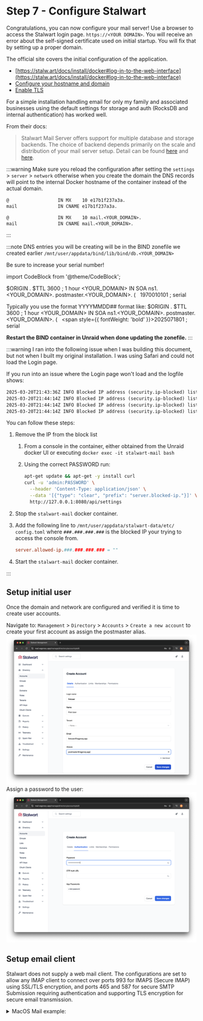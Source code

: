 # Step 7 - Configure Stalwart

Congratulations, you can now configure your mail server! Use a browser to access the Stalwart login page. `https://<YOUR DOMAIN>`. You will receive an error about the self-signed certificate used on initial startup. You will fix that by setting up a proper domain.

The official site covers the initial configuration of the application.

* [https://stalw.art/docs/install/docker#log-in-to-the-web-interface](https://stalw.art/docs/install/docker#log-in-to-the-web-interface)
* [Configure your hostname and domain](https://stalw.art/docs/install/docker/#configure-your-hostname-and-domain)
* [Enable TLS](https://stalw.art/docs/install/docker/#configure-your-hostname-and-domain)

For a simple installation handling email for only my family and associated businesses using the default settings for storage and auth (RocksDB and internal authentication) has worked well.

From their docs:
>Stalwart Mail Server offers support for multiple database and storage backends. The choice of backend depends primarily on the scale and distribution of your mail server setup.
Detail  can be found [here](https://stalw.art/docs/install/docker/#configure-your-hostname-and-domain) and [here](https://stalw.art/docs/auth/backend/overview).

:::warning
Make sure you reload the configuration after setting the `settings` > `server` > `network` otherwise when you create the domain the DNS records will point to the internal Docker hostname of the container instead of the actual domain.

```zonefile title="Bad example"
@                  IN MX    10 e17b1f237a3a.
mail               IN CNAME e17b1f237a3a.
```

```zonefile title="Good example"
@                  IN MX    10 mail.<YOUR_DOMAIN>.
mail               IN CNAME mail.<YOUR_DOMAIN>.
```

:::

:::note
DNS entries you will be creating will be in the BIND zonefile we created earlier `/mnt/user/appdata/bind/lib/bind/db.<YOUR_DOMAIN>`

Be sure to increase your serial number!

import CodeBlock from '@theme/CodeBlock';

<CodeBlock language="c" title="foo">
$ORIGIN .
$TTL 3600       ; 1 hour
&lt;YOUR_DOMAIN&gt;             IN SOA  ns1.&lt;YOUR_DOMAIN&gt;. postmaster.&lt;YOUR_DOMAIN&gt;. (
&nbsp;                                 <span style={{ fontWeight: 'bold' }}>1970010101</span> ; serial
</CodeBlock>

Typically you use the format YYYYMMDD## format like:
<CodeBlock language="c" title="foo">
$ORIGIN .
$TTL 3600       ; 1 hour
&lt;YOUR_DOMAIN&gt;             IN SOA  ns1.&lt;YOUR_DOMAIN&gt;. postmaster.&lt;YOUR_DOMAIN&gt;. (
&nbsp;                                 <span style={{ fontWeight: 'bold' }}>2025071801</span> ; serial
</CodeBlock>

**Restart the BIND container in Unraid when done updating the zonefile.**
:::

:::warning
I ran into the following issue when I was building this document, but not when I built my original
installation. I was using Safari and could not load the Login page.

If you run into an issue where the Login page won't load and the logfile shows:

```txt title="/mnt/user/appdata/stalwart-data/logs/stalwart.log.YYY-MM-DD"
2025-03-20T21:43:36Z INFO Blocked IP address (security.ip-blocked) listenerId = "https", localPort = 443, remoteIp = ###.###.###.###, remotePort = 53085
2025-03-20T21:44:14Z INFO Blocked IP address (security.ip-blocked) listenerId = "https", localPort = 443, remoteIp = ###.###.###.###, remotePort = 53088
2025-03-20T21:44:14Z INFO Blocked IP address (security.ip-blocked) listenerId = "https", localPort = 443, remoteIp = ###.###.###.###, remotePort = 53089
2025-03-20T21:44:14Z INFO Blocked IP address (security.ip-blocked) listenerId = "https", localPort = 443, remoteIp = ###.###.###.###, remotePort = 53090
```

You can follow these steps:

1. Remove the IP from the block list
   1. From a console in the container, either obtained from the Unraid docker UI or executing `docker exec -it stalwart-mail bash`
   1. Using the correct PASSWORD run:

        ```bash
        apt-get update && apt-get -y install curl
        curl -u 'admin:PASSWORD' \
          --header 'Content-Type: application/json' \
          --data '[{"type": "clear", "prefix": "server.blocked-ip."}]' \
          http://127.0.0.1:8080/api/settings
        ```

1. Stop the `stalwart-mail` docker container.
1. Add the following line to `/mnt/user/appdata/stalwart-data/etc/
    config.toml` where `###.###.###.###` is the blocked IP your trying to access the console from.

    ```toml
    server.allowed-ip.###.###.###.### = ""
    ```

1. Start the `stalwart-mail` docker container.

:::

## Setup initial user

Once the domain and network are configured and verified it is time to create user accounts.

Navigate to: `Management` > `Directory` > `Accounts` > `Create a new account` to create your first account as assign the postmaster alias.
![Create User](./assets/stalwart-first-user-1.png)
Assign a password to the user:
![Assign Password](./assets/stalwart-first-user-2.png)

## Setup email client

Stalwart does not supply a web mail client. The configurations are set to allow any IMAP client to connect over ports 993 for IMAPS (Secure IMAP) using SSL/TLS encryption, and ports 465 and 587 for secure SMTP Submission requiring authentication and supporting TLS encryption for secure email transmission.

<details>
  <summary>
  MacOS Mail example:
  </summary>
![step 1](./assets/imap-macmail-1.png)
![step 2](./assets/imap-macmail-2.png)
![step 3](./assets/imap-macmail-3.png)
![step 4](./assets/imap-macmail-4.png)
![step 5](./assets/imap-macmail-5.png)
</details>
